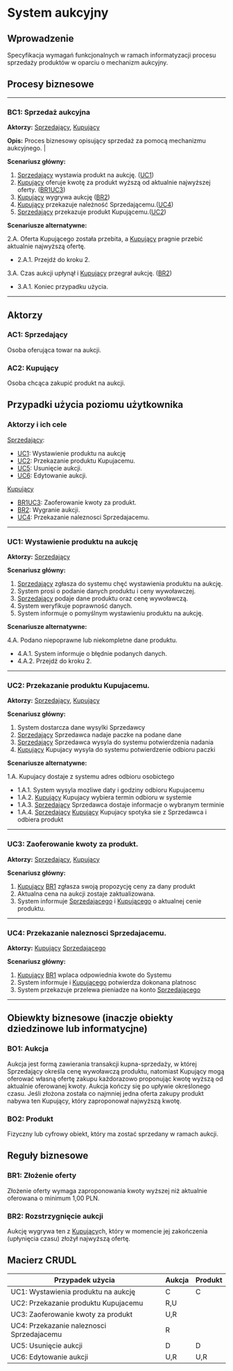 # System aukcyjny

## Wprowadzenie

Specyfikacja wymagań funkcjonalnych w ramach informatyzacji procesu sprzedaży produktów w oparciu o mechanizm aukcyjny. 

## Procesy biznesowe

---
<a id="bc1"></a>
### BC1: Sprzedaż aukcyjna 

**Aktorzy:** [Sprzedający](#ac1), [Kupujący](#ac2)

**Opis:** Proces biznesowy opisujący sprzedaż za pomocą mechanizmu aukcyjnego. |

**Scenariusz główny:**
1. [Sprzedający](#ac1) wystawia produkt na aukcję. ([UC1](#uc1))
2. [Kupujący](#ac2) oferuje kwotę za produkt wyższą od aktualnie najwyższej oferty. ([BR1](#br1)[UC3](#uc3))
3. [Kupujący](#ac2) wygrywa aukcję ([BR2](#br2))
4. [Kupujący](#ac2) przekazuje należność Sprzedającemu.([UC4](#uc4))
5. [Sprzedający](#ac1) przekazuje produkt Kupującemu.([UC2](#uc2))

**Scenariusze alternatywne:** 

2.A. Oferta Kupującego została przebita, a [Kupujący](#ac2) pragnie przebić aktualnie najwyższą ofertę.
* 2.A.1. Przejdź do kroku 2.

3.A. Czas aukcji upłynął i [Kupujący](#ac2) przegrał aukcję. ([BR2](#br2))
* 3.A.1. Koniec przypadku użycia.

---

## Aktorzy

<a id="ac1"></a>
### AC1: Sprzedający
Osoba oferująca towar na aukcji.

<a id="ac2"></a>
### AC2: Kupujący
Osoba chcąca zakupić produkt na aukcji.

## Przypadki użycia poziomu użytkownika
### Aktorzy i ich cele

[Sprzedający](#ac1):
* [UC1](#uc1): Wystawienie produktu na aukcję
* [UC2](#uc2): Przekazanie produktu Kupujacemu.
* [UC5](#uc5): Usunięcie aukcji.
* [UC6](#uc6): Edytowanie aukcji.

[Kupujący](#ac2)
* [BR1](#br1)[UC3](#uc3): Zaoferowanie kwoty za produkt.
* [BR2](#br2): Wygranie aukcji.
* [UC4](#uc4): Przekazanie naleznosci Sprzedajacemu.

---
<a id="uc1"></a>
### UC1: Wystawienie produktu na aukcję

**Aktorzy:** [Sprzedający](#ac1)

**Scenariusz główny:**
1. [Sprzedający](#ac1) zgłasza do systemu chęć wystawienia produktu na aukcję.
2. System prosi o podanie danych produktu i ceny wywoławczej.
3. [Sprzedający](#ac1) podaje dane produktu oraz cenę wywoławczą.
4. System weryfikuje poprawność danych.
5. System informuje o pomyślnym wystawieniu produktu na aukcję.

**Scenariusze alternatywne:** 

4.A. Podano niepoprawne lub niekompletne dane produktu.
* 4.A.1. System informuje o błędnie podanych danych.
* 4.A.2. Przejdź do kroku 2.

---

<a id="uc2"></a>
### UC2: Przekazanie produktu Kupujacemu.

**Aktorzy:** [Sprzedający](#ac1), [Kupujący](#ac2)

**Scenariusz główny:**
1. System dostarcza dane wysylki Sprzedawcy
2. [Sprzedający](#ac1) Sprzedawca nadaje paczke na podane dane
3. [Sprzedający](#ac1) Sprzedawca wysyla do systemu potwierdzenia nadania
4. [Kupujący](#ac2) Kupujacy wysyla do systemu potwierdzenie odbioru paczki

**Scenariusze alternatywne:** 

1.A. Kupujacy dostaje z systemu adres odbioru osobictego
* 1.A.1. System wysyla mozliwe daty i godziny odbioru Kupujacemu
* 1.A.2. [Kupujący](#ac2) Kupujacy wybiera termin odbioru w systemie
* 1.A.3. [Sprzedający](#ac1) Sprzedawca dostaje informacje o wybranym terminie
* 1.A.4. [Sprzedający](#ac1) [Kupujący](#ac2) Kupujacy spotyka sie z Sprzedawca i odbiera produkt

---

<a id="uc3"></a>
### UC3: Zaoferowanie kwoty za produkt.

**Aktorzy:** [Sprzedający](#ac1), [Kupujący](#ac2)

**Scenariusz główny:**
1. [Kupujący](#ac2) [BR1](#br1) zgłasza swoją propozycję ceny za dany produkt
2. Aktualna cena na aukcji zostaje zaktualizowana.
3. System informuje [Sprzedającego](#ac1) i [Kupującego](#ac2) o aktualnej cenie produktu.

---

<a id="uc4"></a>
### UC4: Przekazanie naleznosci Sprzedajacemu.

**Aktorzy:** [Kupujący](#ac2) [Sprzedającego](#ac1)

**Scenariusz główny:**
1. [Kupujący](#ac2) [BR1](#br1) wplaca odpowiednia kwote do Systemu
2. System informuje  i [Kupującego](#ac2) potwierdza dokonana platnosc 
3. System przekazuje przelewa pieniadze na konto [Sprzedającego](#ac1)

---

## Obiewkty biznesowe (inaczje obiekty dziedzinowe lub informatycjne)

### BO1: Aukcja

Aukcja jest formą zawierania transakcji kupna-sprzedaży, w której Sprzedający określa cenę wywoławczą produktu, natomiast Kupujący mogą oferować własną ofertę zakupu każdorazowo proponując kwotę wyższą od aktualnie oferowanej kwoty. Aukcja kończy się po upływie określonego czasu. Jeśli złożona została co najmniej jedna oferta zakupy produkt nabywa ten Kupujący, który zaproponował najwyższą kwotę. 

### BO2: Produkt

Fizyczny lub cyfrowy obiekt, który ma zostać sprzedany w ramach aukcji.

## Reguły biznesowe

<a id="br1"></a>
### BR1: Złożenie oferty

Złożenie oferty wymaga zaproponowania kwoty wyższej niż aktualnie oferowana o minimum 1,00 PLN.


<a id="br2"></a>
### BR2: Rozstrzygnięcie aukcji

Aukcję wygrywa ten z [Kupujący](#ac2)ch, który w momencie jej zakończenia (upłynięcia czasu) złożył najwyższą ofertę.

## Macierz CRUDL

| Przypadek użycia                                  | Aukcja | Produkt | 
| ------------------------------------------------- | ------ | ------- | 
| UC1: Wystawienia produktu na aukcję               |    C   |    C    |
| UC2: Przekazanie produktu Kupujacemu              |   R,U  |         | 
| UC3: Zaoferowanie kwoty za produkt                |   U,R  |         |
| UC4: Przekazanie naleznosci Sprzedajacemu         |    R   |         |
| UC5: Usunięcie aukcji                             |    D   |    D    |
| UC6: Edytowanie aukcji                            |   U,R  |   U,R   |


